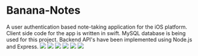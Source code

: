 # Banana-Notes
A user authentication based note-taking application for the iOS platform. Client side code for the app is written in swift. MySQL database is being used for this project. Backend API's have been implemented using Node.js and Express.
![](Product-Images/HomePage.png) 
![](Product-Images/SignUpPage.png)
![](Product-Images/LoginPage.png)
![](Product-Images/DashBoard.png)
![](Product-Images/EmptyNote.png)
![](Product-Images/Note.png)
